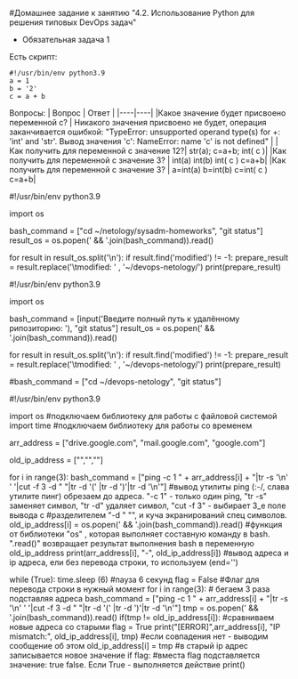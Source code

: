 #Домашнее задание к занятию "4.2. Использование Python для решения типовых DevOps задач"
 - Обязательная задача 1

Есть скрипт:
```
#!/usr/bin/env python3.9
a = 1
b = '2'
c = a + b
```
Вопросы:
| Вопрос	| Ответ |
|----|----|
|Какое значение будет присвоено переменной c? |	Никакого значения присвоено не будет, операция заканчивается ошибкой: "TypeError: unsupported operand type(s) for +: 'int' and 'str'. Вывод значения 'c': NameError: name 'c' is not defined" |
|Как получить для переменной c значение 12?|	str(a); c=a+b; int( c )|
|Как получить для переменной c значение 3?	| int(a) int(b) int( c ) c=a+b|
|Как получить для переменной c значение 3?	| a=int(a) b=int(b) c=int( c ) c=a+b|



#!/usr/bin/env python3.9

import os

bash_command = ["cd ~/netology/sysadm-homeworks", "git status"]
result_os = os.popen(' && '.join(bash_command)).read()

for result in result_os.split('\n'):
    if result.find('modified') != -1:
        prepare_result = result.replace('\tmodified:   ' , '~/devops-netology/')
        print(prepare_result)

		
		



#!/usr/bin/env python3.9


import os

bash_command = [input('Введите полный путь к удалённому рипозиторию: '), "git status"]
result_os = os.popen(' && '.join(bash_command)).read()

for result in result_os.split('\n'):
    if result.find('modified') != -1:
        prepare_result = result.replace('\tmodified:   ' , '~/devops-netology/')
        print(prepare_result)

		
		

#bash_command = ["cd ~/devops-netology", "git status"]


		
		
#!/usr/bin/env python3.9


import os	#подключаем библиотеку для работы с файловой системой
import time #подключаем библиотеку для работы со временем

arr_address = ["drive.google.com", "mail.google.com", "google.com"] 

old_ip_address = ["","",""]

for i in range(3):
	bash_command = ["ping -c 1 " + arr_address[i] + "|tr -s \'\\n\' \' \'|cut -f 3 -d \" \"|tr -d \'(\' |tr -d \')\'|tr -d \'\\n\'"] 
	#вывод утилиты ping (:-/, слава утилите пинг) обрезаем до адреса. "-с 1" - только один ping, "tr -s" заменяет символ, "tr -d" удаляет символ, "cut -f 3" - выбирает 3_е поле вывода с #разделителем "-d " "", и куча экранирований спец символов.
	old_ip_address[i] = os.popen(' && '.join(bash_command)).read()
	#функция от библиотеки "os" , которая выполняет составную команду в bash. ".read()" возвращает результат выполнения bash в переменную old_ip_address
	print(arr_address[i], "-", old_ip_address[i]) 
	#вывод адреса и ip адреса, ели без перевода строки, то используем (end='')
	

while (True):
	time.sleep (6) #пауза 6 секунд
	flag = False #Флаг для перевода строки в нужный момент
	for i in range(3): # бегаем 3 раза подставляя адреса
		bash_command = ["ping -c 1 " + arr_address[i] + "|tr -s \'\\n\' \' \'|cut -f 3 -d \" \"|tr -d \'(\' |tr -d \')\'|tr -d \'\\n\'"] 
		tmp = os.popen(' && '.join(bash_command)).read()
		if(tmp != old_ip_address[i]): #сравниваем новые адреса со старыми
			flag = True
			print("[ERROR]",arr_address[i], "IP mismatch:", old_ip_address[i], tmp) #если совпадения нет - выводим сообщение об этом
			old_ip_address[i] = tmp #в старый ip адрес записывается новое значение
	if flag: #вместа flag подставляется значение: true false. Если True - выполняется действие
		print()

		
		
		
		
		
		